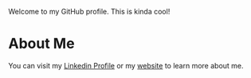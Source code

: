Welcome to my GitHub profile. This is kinda cool!
# About Me
You can visit my [Linkedin Profile](https://linkedin.com/in/siddharth) or my [website](https://sidc.ai) to learn more about me. 
